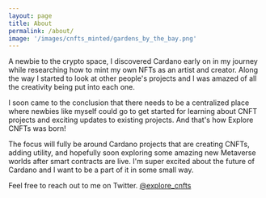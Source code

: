 ```yaml
---
layout: page
title: About
permalink: /about/
image: '/images/cnfts_minted/gardens_by_the_bay.png'
---
```


A newbie to the crypto space, I discovered Cardano early on in my journey while researching how to mint my own NFTs as an artist and creator. Along the way I started to look at other people's projects and I was amazed of all the creativity being put into each one. 

I soon came to the conclusion that there needs to be a centralized place where newbies like myself could go to get started for learning about CNFT projects and exciting updates to existing projects. And that's how Explore CNFTs was born!  

The focus will fully be around Cardano projects that are creating CNFTs, adding utility, and hopefully soon exploring some amazing new Metaverse worlds after smart contracts are live. I'm super excited about the future of Cardano and I want to be a part of it in some small way. 

Feel free to reach out to me on Twitter. [@explore_cnfts](https://twitter.com/explore_cnfts) 